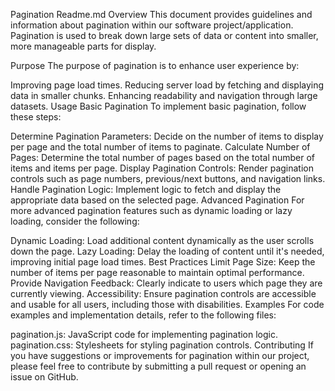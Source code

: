 Pagination Readme.md
Overview
This document provides guidelines and information about pagination within our software project/application. Pagination is used to break down large sets of data or content into smaller, more manageable parts for display.

Purpose
The purpose of pagination is to enhance user experience by:

Improving page load times.
Reducing server load by fetching and displaying data in smaller chunks.
Enhancing readability and navigation through large datasets.
Usage
Basic Pagination
To implement basic pagination, follow these steps:

Determine Pagination Parameters: Decide on the number of items to display per page and the total number of items to paginate.
Calculate Number of Pages: Determine the total number of pages based on the total number of items and items per page.
Display Pagination Controls: Render pagination controls such as page numbers, previous/next buttons, and navigation links.
Handle Pagination Logic: Implement logic to fetch and display the appropriate data based on the selected page.
Advanced Pagination
For more advanced pagination features such as dynamic loading or lazy loading, consider the following:

Dynamic Loading: Load additional content dynamically as the user scrolls down the page.
Lazy Loading: Delay the loading of content until it's needed, improving initial page load times.
Best Practices
Limit Page Size: Keep the number of items per page reasonable to maintain optimal performance.
Provide Navigation Feedback: Clearly indicate to users which page they are currently viewing.
Accessibility: Ensure pagination controls are accessible and usable for all users, including those with disabilities.
Examples
For code examples and implementation details, refer to the following files:

pagination.js: JavaScript code for implementing pagination logic.
pagination.css: Stylesheets for styling pagination controls.
Contributing
If you have suggestions or improvements for pagination within our project, please feel free to contribute by submitting a pull request or opening an issue on GitHub.
